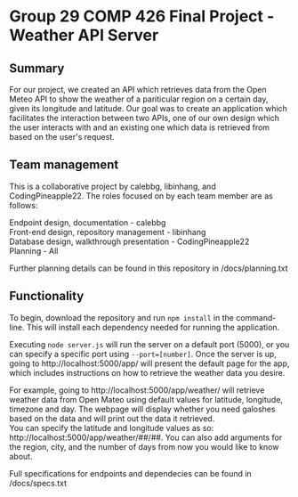 # Group 29 COMP 426 Final Project - Weather API Server

## Summary 

For our project, we created an API which retrieves data from the Open Meteo API to show the weather of a pariticular region on a certain day, given its longitude and latitude. Our goal was to create an application which facilitates the interaction between two APIs, one of our own design which the user interacts with and an existing one which data is retrieved from based on the user's request.


## Team management
This is a collaborative project by calebbg, libinhang, and CodingPineapple22. The roles focused on by each team member are as follows:

Endpoint design, documentation - calebbg\
Front-end design, repository management - libinhang\
Database design, walkthrough presentation - CodingPineapple22\
Planning - All

Further planning details can be found in this repository in /docs/planning.txt


## Functionality
To begin, download the repository and run ```npm install``` in the command-line. This will install each dependency needed for running the application. 

Executing ```node server.js``` will run the server on a default port (5000), or you can specify a specific port using ```--port=[number]```. Once the server is up, going to http://localhost:5000/app/ will present the default page for the app, which includes instructions on how to retrieve the weather data you desire.

For example, going to http://localhost:5000/app/weather/ will retrieve weather data from Open Mateo using default values for latitude, longitude, timezone and day. The webpage will display whether you need galoshes based on the data and will print out the data it retrieved.\
You can specify the latitude and longitude values as so: http://localhost:5000/app/weather/##/##.
You can also add arguments for the region, city, and the number of days from now you would like to know about.

Full specifications for endpoints and dependecies can be found in /docs/specs.txt
